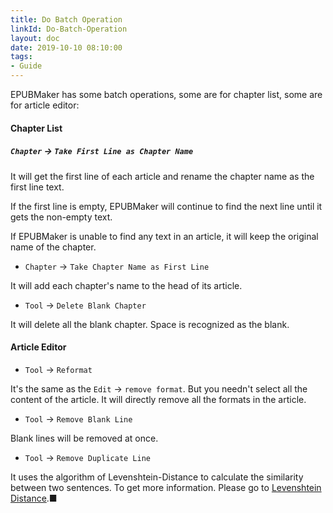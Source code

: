 ```yaml
---
title: Do Batch Operation
linkId: Do-Batch-Operation
layout: doc
date: 2019-10-10 08:10:00
tags: 
- Guide
---
```

EPUBMaker has some batch operations, some are for chapter list, some are for article editor:

#### Chapter List

##### `Chapter` -> `Take First Line as Chapter Name` 

It will get the first line of each article and rename the chapter name as the first line text.

If the first line is empty, EPUBMaker will continue to find the next line until it gets the non-empty text.

If EPUBMaker is unable to find any text in an article, it will keep the original name of the chapter.

- `Chapter` -> `Take Chapter Name as First Line ` 

It will add each chapter's name to the head of its article.

- `Tool` -> `Delete Blank Chapter`

It will delete all the blank chapter. Space is recognized as the blank.

#### Article Editor

- `Tool` -> `Reformat`

It's the same as the `Edit` ->  `remove format`. But you needn't select all the content of the article. It will directly remove all the formats in the article.

- `Tool` -> `Remove Blank Line`

Blank lines will be removed at once.

- `Tool` -> `Remove Duplicate Line`

It uses the algorithm of Levenshtein-Distance to calculate the similarity between two sentences. To get more information. Please go to [Levenshtein Distance](#Levenshtein-Distance).■